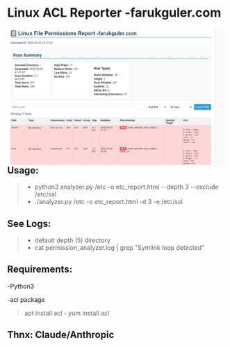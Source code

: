 # Linux ACL Reporter -farukguler.com

<img src="https://github.com/faruk-guler/Linux-ACL-Reporter/blob/main/report.jpeg" alt="ACL Logo" width="500" style="float: left;"/>

## Usage:

>+ python3 analyzer.py /etc -o etc_report.html --depth 3 --exclude /etc/ssl
>+ ./analyzer.py /etc -o etc_report.html -d 3 -e /etc/ssl

## See Logs:
>+ default depth (5) directory
>+ cat permission_analyzer.log | grep "Symlink loop detected"


## Requirements:
-Python3

-acl package
>apt install acl - yum install acl

## Thnx: Claude/Anthropic
